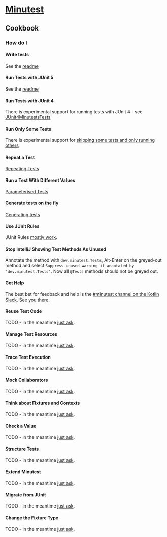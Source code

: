 # [Minutest](README.md)

## Cookbook

### How do I

#### Write tests

See the [readme](README.md)

#### Run Tests with JUnit 5

See the [readme](README.md)

#### Run Tests with JUnit 4

There is experimental support for running tests with JUnit 4 - see 
[JUnit4MinutestsTests](../core/src/test/kotlin/dev/minutest/junit/experimental/JUnit4MinutestsTests.kt)

#### Run Only Some Tests

There is experimental support for [skipping some tests and only running others](focus-and-skip.md)

#### Repeat a Test

[Repeating Tests](../core/src/test/kotlin/dev/minutest/examples/RepeatingExampleTests.kt)

#### Run a Test With Different Values

[Parameterised Tests](../core/src/test/kotlin/dev/minutest/examples/ParameterisedTests.kt)

#### Generate tests on the fly

[Generating tests](generating-tests.md)

#### Use JUnit Rules

JUnit Rules [mostly work](junit-rules.md).

#### Stop IntelliJ Showing Test Methods As Unused

Annotate the method with `dev.minutest.Tests`, Alt-Enter on the greyed-out method and select `Suppress unused warning if annotated by 'dev.minutest.Tests'`. Now all `@Tests` methods should not be greyed out. 

#### Get Help

The best bet for feedback and help is the [#minutest channel on the Kotlin Slack](https://kotlinlang.slack.com/messages/CCYE00YM6). See you there.

#### Reuse Test Code

TODO - in the meantime [just ask](https://kotlinlang.slack.com/messages/CCYE00YM6).


#### Manage Test Resources

TODO - in the meantime [just ask](https://kotlinlang.slack.com/messages/CCYE00YM6).

#### Trace Test Execution

TODO - in the meantime [just ask](https://kotlinlang.slack.com/messages/CCYE00YM6).

#### Mock Collaborators

TODO - in the meantime [just ask](https://kotlinlang.slack.com/messages/CCYE00YM6).

#### Think about Fixtures and Contexts

TODO - in the meantime [just ask](https://kotlinlang.slack.com/messages/CCYE00YM6).

#### Check a Value

TODO - in the meantime [just ask](https://kotlinlang.slack.com/messages/CCYE00YM6).

#### Structure Tests

TODO - in the meantime [just ask](https://kotlinlang.slack.com/messages/CCYE00YM6).

#### Extend Minutest

TODO - in the meantime [just ask](https://kotlinlang.slack.com/messages/CCYE00YM6).

#### Migrate from JUnit

TODO - in the meantime [just ask](https://kotlinlang.slack.com/messages/CCYE00YM6).

#### Change the Fixture Type

TODO - in the meantime [just ask](https://kotlinlang.slack.com/messages/CCYE00YM6).
